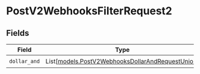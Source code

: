 # PostV2WebhooksFilterRequest2


## Fields

| Field                                                                                                | Type                                                                                                 | Required                                                                                             | Description                                                                                          |
| ---------------------------------------------------------------------------------------------------- | ---------------------------------------------------------------------------------------------------- | ---------------------------------------------------------------------------------------------------- | ---------------------------------------------------------------------------------------------------- |
| `dollar_and`                                                                                         | List[[models.PostV2WebhooksDollarAndRequestUnion](../models/postv2webhooksdollarandrequestunion.md)] | :heavy_check_mark:                                                                                   | N/A                                                                                                  |